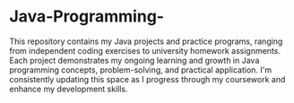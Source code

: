 # Java-Programming-
This repository contains my Java projects and practice programs, ranging from independent coding exercises to university homework assignments. Each project demonstrates my ongoing learning and growth in Java programming concepts, problem-solving, and practical application. I'm consistently updating this space as I progress through my coursework and enhance my development skills.

